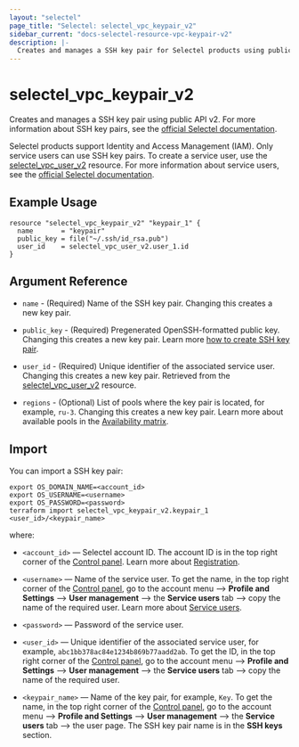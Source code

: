 ```yaml
---
layout: "selectel"
page_title: "Selectel: selectel_vpc_keypair_v2"
sidebar_current: "docs-selectel-resource-vpc-keypair-v2"
description: |-
  Creates and manages a SSH key pair for Selectel products using public API v2.
---
```


# selectel\_vpc\_keypair_v2

Creates and manages a SSH key pair using public API v2. For more information about SSH key pairs, see the [official Selectel documentation](https://docs.selectel.ru/cloud/servers/manage/create-and-place-ssh-key/).

Selectel products support Identity and Access Management (IAM). Only service users can use SSH key pairs. To create a service user, use the [selectel_vpc_user_v2](https://registry.terraform.io/providers/selectel/selectel/latest/docs/resources/vpc_user_v2) resource. For more information about service users, see the [official Selectel documentation](https://docs.selectel.ru/control-panel-actions/users-and-roles/user-types-and-roles/).

## Example Usage

```hcl
resource "selectel_vpc_keypair_v2" "keypair_1" {
  name       = "keypair"
  public_key = file("~/.ssh/id_rsa.pub")
  user_id    = selectel_vpc_user_v2.user_1.id
}
```

## Argument Reference

* `name` - (Required) Name of the SSH key pair. Changing this creates a new key pair.

* `public_key` - (Required) Pregenerated OpenSSH-formatted public key. Changing this creates a new key pair. Learn more [how to create SSH key pair](https://docs.selectel.ru/cloud/servers/manage/create-and-place-ssh-key/#создать-ssh-ключи).

* `user_id` - (Required) Unique identifier of the associated service user. Changing this creates a new key pair. Retrieved from the [selectel_vpc_user_v2](https://registry.terraform.io/providers/selectel/selectel/latest/docs/resources/vpc_user_v2) resource.

* `regions` - (Optional) List of pools where the key pair is located, for example, `ru-3`. Changing this creates a new key pair. Learn more about available pools in the [Availability matrix](https://docs.selectel.ru/control-panel-actions/availability-matrix/).

## Import

You can import a SSH key pair:

```shell
export OS_DOMAIN_NAME=<account_id>
export OS_USERNAME=<username>
export OS_PASSWORD=<password>
terraform import selectel_vpc_keypair_v2.keypair_1 <user_id>/<keypair_name>
```

where:

* `<account_id>` — Selectel account ID. The account ID is in the top right corner of the [Control panel](https://my.selectel.ru/). Learn more about [Registration](https://docs.selectel.ru/control-panel-actions/account/registration/).

* `<username>` — Name of the service user. To get the name, in the top right corner of the [Control panel](https://my.selectel.ru/profile/users_management/users?type=service), go to the account menu ⟶ **Profile and Settings** ⟶ **User management** ⟶ the **Service users** tab ⟶ copy the name of the required user. Learn more about [Service users](https://docs.selectel.ru/control-panel-actions/users-and-roles/user-types-and-roles/).

* `<password>` — Password of the service user.

* `<user_id>` — Unique identifier of the associated service user, for example, `abc1bb378ac84e1234b869b77aadd2ab`. To get the ID, in the top right corner of the [Control panel](https://my.selectel.ru/), go to the account menu ⟶ **Profile and Settings** ⟶ **User management** ⟶ the **Service users** tab ⟶ copy the name of the required user.

* `<keypair_name>` — Name of the key pair, for example, `Key`. To get the name, in the top right corner of the [Control panel](https://my.selectel.ru/), go to the account menu ⟶ **Profile and Settings** ⟶ **User management** ⟶ the **Service users** tab ⟶ the user page. The SSH key pair name is in the **SSH keys** section.